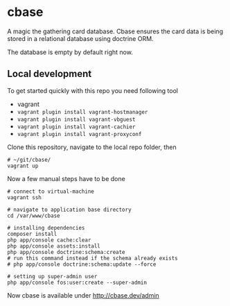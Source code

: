 cbase
=======

A magic the gathering card database. Cbase ensures the card data is being stored in a relational database using doctrine
ORM.

The database is empty by default right now.

## Local development
To get started quickly with this repo you need following tool

* vagrant
* `vagrant plugin install vagrant-hostmanager`
* `vagrant plugin install vagrant-vbguest`
* `vagrant plugin install vagrant-cachier`
* `vagrant plugin install vagrant-proxyconf`

Clone this repository, navigate to the local repo folder, then

```
# ~/git/cbase/
vagrant up
```

Now a few manual steps have to be done

```
# connect to virtual-machine
vagrant ssh

# navigate to application base directory
cd /var/www/cbase

# installing dependencies
composer install
php app/console cache:clear
php app/console assets:install
php app/console doctrine:schema:create
# run this command instead if the schema already exists
# php app/console doctrine:schema:update --force

# setting up super-admin user
php app/console fos:user:create --super-admin
```

Now cbase is available under http://cbase.dev/admin